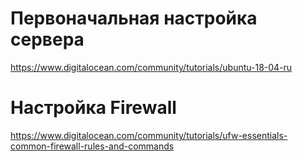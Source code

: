 # Первоначальная настройка сервера

https://www.digitalocean.com/community/tutorials/ubuntu-18-04-ru


# Настройка Firewall 

https://www.digitalocean.com/community/tutorials/ufw-essentials-common-firewall-rules-and-commands
